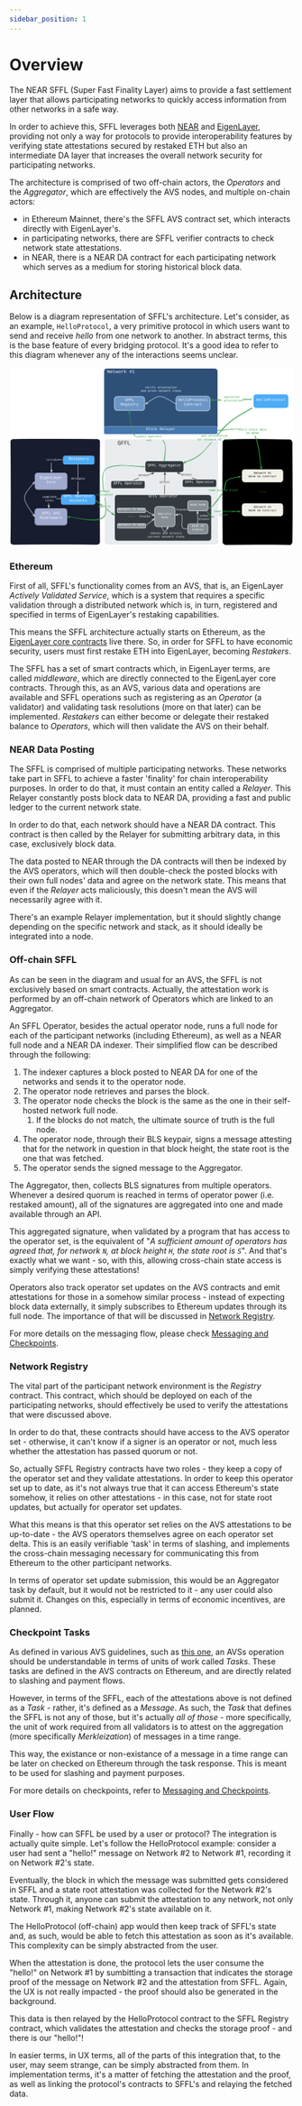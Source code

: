 ```yaml
---
sidebar_position: 1
---
```


# Overview

The NEAR SFFL (Super Fast Finality Layer) aims to provide a fast settlement
layer that allows participating networks to quickly access information from
other networks in a safe way.

In order to achieve this, SFFL leverages both [NEAR](https://near.org) and
[EigenLayer](https://www.eigenlayer.xyz), providing not only a way for
protocols to provide interoperability features by verifying state attestations
secured by restaked ETH but also an intermediate DA layer that increases the
overall network security for participating networks.

The architecture is comprised of two off-chain actors, the _Operators_ and the
_Aggregator_, which are effectively the AVS nodes, and multiple on-chain
actors:
* in Ethereum Mainnet, there's the SFFL AVS contract set, which interacts
directly with EigenLayer's.
* in participating networks, there are SFFL verifier contracts to check
network state attestations.
* in NEAR, there is a NEAR DA contract for each participating network which
serves as a medium for storing historical block data.

## Architecture

Below is a diagram representation of SFFL's architecture. Let's consider, as an
example, `HelloProtocol`, a very primitive protocol in which users want to send
and receive _hello_ from one network to another. In abstract terms, this is the
base feature of every bridging protocol. It's a good idea to refer to this
diagram whenever any of the interactions seems unclear.

![Full Architecture Overview](./img/full_architecture_overview.svg)

### Ethereum

First of all, SFFL's functionality comes from an AVS, that is, an EigenLayer
_Actively Validated Service_, which is a system that requires a specific
validation through a distributed network which is, in turn, registered and
specified in terms of EigenLayer's restaking capabilities.

This means the SFFL architecture actually starts on Ethereum, as the [EigenLayer
core contracts](https://github.com/Layr-Labs/eigenlayer-contracts/tree/dev/docs)
live there. So, in order for SFFL to have economic security, users must first
restake ETH into EigenLayer, becoming _Restakers_.

The SFFL has a set of smart contracts which, in EigenLayer terms, are called
_middleware_, which are directly connected to the EigenLayer core contracts.
Through this, as an AVS, various data and operations are available and SFFL
operations such as registering as an _Operator_ (a validator) and validating
task resolutions (more on that later) can be implemented. _Restakers_ can
either become or delegate their restaked balance to _Operators_, which will
then validate the AVS on their behalf.

### NEAR Data Posting

The SFFL is comprised of multiple participating networks. These networks take
part in SFFL to achieve a faster 'finality' for chain interoperability
purposes. In order to do that, it must contain an entity called a _Relayer_.
This Relayer constantly posts block data to NEAR DA, providing a fast and
public ledger to the current network state.

In order to do that, each network should have a NEAR DA contract. This contract
is then called by the Relayer for submitting arbitrary data, in this case,
exclusively block data.

The data posted to NEAR through the DA contracts will then be indexed by the
AVS operators, which will then double-check the posted blocks with their own
full nodes' data and agree on the network state. This means that even if the
_Relayer_ acts maliciously, this doesn't mean the AVS will necessarily agree
with it.

There's an example Relayer implementation, but it should slightly change
depending on the specific network and stack, as it should ideally be
integrated into a node.

### Off-chain SFFL

As can be seen in the diagram and usual for an AVS, the SFFL is not
exclusively based on smart contracts. Actually, the attestation work is
performed by an off-chain network of Operators which are linked to an
Aggregator.

An SFFL Operator, besides the actual operator node, runs a full node for each
of the participant networks (including Ethereum), as well as a NEAR full node
and a NEAR DA indexer. Their simplified flow can be described through the
following:

1. The indexer captures a block posted to NEAR DA for one of the networks and
sends it to the operator node.
2. The operator node retrieves and parses the block.
3. The operator node checks the block is the same as the one in their
self-hosted network full node.
    1. If the blocks do not match, the ultimate source of truth is the full
    node.
4. The operator node, through their BLS keypair, signs a message attesting
that for the network in question in that block height, the state root is the
one that was fetched.
5. The operator sends the signed message to the Aggregator.

The Aggregator, then, collects BLS signatures from multiple operators. Whenever
a desired quorum is reached in terms of operator power (i.e. restaked amount),
all of the signatures are aggregated into one and made available through an
API.

This aggregated signature, when validated by a program that has access to the
operator set, is the equivalent of "_A sufficient amount of operators has agreed
that, for network `N`, at block height `H`, the state root is `S`_". And that's
exactly what we want - so, with this, allowing cross-chain state access is
simply verifying these attestations!

Operators also track operator set updates on the AVS contracts and emit
attestations for those in a somehow similar process - instead of expecting
block data externally, it simply subscribes to Ethereum updates through its
full node. The importance of that will be discussed in
[Network Registry](#network-registry).

For more details on the messaging flow, please check
[Messaging and Checkpoints](./messaging_and_checkpoints.md).

### Network Registry

The vital part of the participant network environment is the _Registry_
contract. This contract, which should be deployed on each of the participating
networks, should effectively be used to verify the attestations that were
discussed above.

In order to do that, these contracts should have access to the AVS operator
set - otherwise, it can't know if a signer is an operator or not, much less
whether the attestation has passed quorum or not.

So, actually SFFL Registry contracts have two roles - they keep a copy of the
operator set and they validate attestations. In order to keep this operator set
up to date, as it's not always true that it can access Ethereum's state
somehow, it relies on other attestations - in this case, not for state root
updates, but actually for operator set updates.

What this means is that this operator set relies on the AVS attestations to be
up-to-date - the AVS operators themselves agree on each operator set delta.
This is an easily verifiable 'task' in terms of slashing, and implements the
cross-chain messaging necessary for communicating this from Ethereum to the
other participant networks.

In terms of operator set update submission, this would be an Aggregator task
by default, but it would not be restricted to it - any user could also submit
it. Changes on this, especially in terms of economic incentives, are planned.

### Checkpoint Tasks

As defined in various AVS guidelines, such as
[this one](https://docs.eigenlayer.xyz/eigenlayer/avs-guides/first-steps-towards-designing-an-avs),
an AVSs operation should be understandable in terms of units of work called
_Tasks_. These tasks are defined in the AVS contracts on Ethereum, and are
directly related to slashing and payment flows.

However, in terms of the SFFL, each of the attestations above is not defined
as a _Task_ - rather, it's defined as a _Message_. As such, the _Task_ that
defines the SFFL is not any of those, but it's actually _all of those_ - more
specifically, the unit of work required from all validators is to attest on
the aggregation (more specifically _Merkleization_) of messages in a time
range.

This way, the existance or non-existance of a message in a time range can be
later on checked on Ethereum through the task response. This is meant to be
used for slashing and payment purposes.

For more details on checkpoints, refer to
[Messaging and Checkpoints](./messaging_and_checkpoints.md).

### User Flow

Finally - how can SFFL be used by a user or protocol? The integration is
actually quite simple. Let's follow the HelloProtocol example: consider a user
had sent a "hello!" message on Network #2 to Network #1, recording it on
Network #2's state.

Eventually, the block in which the message was submitted gets considered in
SFFL and a state root attestation was collected for the Network #2's state.
Through it, anyone can submit the attestation to any network, not only Network
#1, making Network #2's state available on it.

The HelloProtocol (off-chain) app would then keep track of SFFL's state and,
as such, would be able to fetch this attestation as soon as it's available.
This complexity can be simply abstracted from the user.

When the attestation is done, the protocol lets the user consume the "hello!"
on Network #1 by sumbitting a transaction that indicates the storage proof
of the message on Network #2 and the attestation from SFFL. Again, the UX is
not really impacted - the proof should also be generated in the background.

This data is then relayed by the HelloProtocol contract to the SFFL Registry
contract, which validates the attestation and checks the storage proof - and
there is our "hello!"!

In easier terms, in UX terms, all of the parts of this integration that, to
the user, may seem strange, can be simply abstracted from them. In
implementation terms, it's a matter of fetching the attestation and the proof,
as well as linking the protocol's contracts to SFFL's and relaying the fetched
data.
